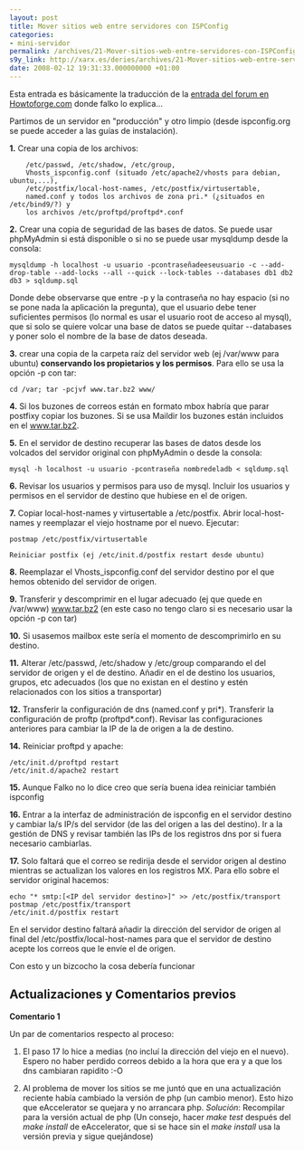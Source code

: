 ```yaml
---
layout: post
title: Mover sitios web entre servidores con ISPConfig
categories:
- mini-servidor
permalink: /archives/21-Mover-sitios-web-entre-servidores-con-ISPConfig.html
s9y_link: http://xarx.es/deries/archives/21-Mover-sitios-web-entre-servidores-con-ISPConfig.html
date: 2008-02-12 19:31:33.000000000 +01:00
---
```


<p>Esta entrada es básicamente la traducción de la <a href="http://www.howtoforge.com/forums/showthread.php?t=2717" title="Forum Howtoforge: Moving ISPconfig">entrada del forum en Howtoforge.com</a> donde falko lo explica...</p>
<p>Partimos de un servidor en &quot;producción&quot; y otro limpio (desde ispconfig.org se puede acceder a las guías de instalación).</p>

**1.** Crear una copia de los archivos:

        /etc/passwd, /etc/shadow, /etc/group, 
        Vhosts_ispconfig.conf (situado /etc/apache2/vhosts para debian, ubuntu,...), 
        /etc/postfix/local-host-names, /etc/postfix/virtusertable, 
        named.conf y todos los archivos de zona pri.* (¿situados en /etc/bind9/?) y 
        los archivos /etc/proftpd/proftpd*.conf

**2.** Crear una copia de seguridad de las bases de datos. Se puede usar phpMyAdmin si está disponible o si no se puede usar mysqldump desde la consola:</p>

```
mysqldump -h localhost -u usuario -pcontraseñadeeseusuario -c --add-drop-table --add-locks --all --quick --lock-tables --databases db1 db2 db3 > sqldump.sql
```

Donde debe observarse que entre -p y la contraseña no hay espacio (si no se pone nada la aplicación la pregunta), que el usuario debe tener suficientes permisos (lo normal es usar el usuario root de acceso al mysql), que si solo se quiere volcar una base de datos se puede quitar --databases y poner solo el nombre de la base de datos deseada.

**3.** crear una copia de la carpeta raíz del servidor web (ej /var/www para ubuntu) **conservando los propietarios y los permisos**. Para ello se usa la opción -p con tar:

```
cd /var; tar -pcjvf www.tar.bz2 www/
```

**4.** Si los buzones de correos están en formato mbox habría que parar postfixy copiar los buzones. Si se usa Maildir los buzones están incluidos en el www.tar.bz2.

**5.** En el servidor de destino recuperar las bases de datos desde los volcados del servidor original con phpMyAdmin o desde la consola:

```
mysql -h localhost -u usuario -pcontraseña nombredeladb < sqldump.sql
```

**6.** Revisar los usuarios y permisos para uso de mysql. Incluir los usuarios y permisos en el servidor de destino que hubiese en el de origen.

**7.** Copiar local-host-names y virtusertable a /etc/postfix. Abrir local-host-names y reemplazar el viejo hostname por el nuevo. Ejecutar:

```
postmap /etc/postfix/virtusertable
```

    Reiniciar postfix (ej /etc/init.d/postfix restart desde ubuntu)

**8.** Reemplazar el Vhosts_ispconfig.conf del servidor destino por el que hemos obtenido del servidor de origen.

**9.** Transferir y descomprimir en el lugar adecuado (ej que quede en /var/www) www.tar.bz2 (en este caso no tengo claro si es necesario usar la opción -p con tar)

**10.** Si usasemos mailbox este sería el momento de descomprimirlo en su destino.

**11.** Alterar /etc/passwd, /etc/shadow y /etc/group comparando el del servidor de origen y el de destino. Añadir en el de destino los usuarios, grupos, etc adecuados (los que no existan en el destino y estén relacionados con los sitios a transportar)

**12.** Transferir la configuración de dns (named.conf y pri*). Transferir la configuración de proftp (proftpd*.conf). Revisar las configuraciones anteriores para cambiar la IP de la de origen a la de destino.

**14.** Reiniciar proftpd y apache:

```
/etc/init.d/proftpd restart
/etc/init.d/apache2 restart
```

**15.** Aunque Falko no lo dice creo que sería buena idea reiniciar también ispconfig

**16.** Entrar a la interfaz de administración de ispconfig en el servidor destino y cambiar la/s IP/s del servidor (de las del origen a las del destino). Ir a la gestión de DNS y revisar también las IPs de los registros dns por si fuera necesario cambiarlas.

**17.** Solo faltará que el correo se redirija desde el servidor origen al destino mientras se actualizan los valores en los registros MX. Para ello sobre el servidor original hacemos:

```
echo "* smtp:[<IP del servidor destino>]" >> /etc/postfix/transport
postmap /etc/postfix/transport
/etc/init.d/postfix restart
```

En el servidor destino faltará añadir la dirección del servidor de origen al final del /etc/postfix/local-host-names para que el servidor de destino acepte los correos que le envíe el de origen.

Con esto y un bizcocho la cosa debería funcionar

Actualizaciones y Comentarios previos
--------------------------------------

**Comentario 1**

Un par de comentarios respecto al proceso:

1. El paso 17 lo hice a medias (no incluí la dirección del viejo en el nuevo). Espero no haber perdido correos debido a la hora que era y a que los dns cambiaran rapidito :-O

2. Al problema de mover los sitios se me juntó que en una actualización reciente había cambiado la versión de php (un cambio menor). Esto hizo que eAccelerator se quejara y no arrancara php. _Solución_: Recompilar para la versión actual de php (Un consejo, hacer _make test_ después del _make install_ de eAccelerator, que si se hace sin el _make install_ usa la versión previa y sigue quejándose) 

